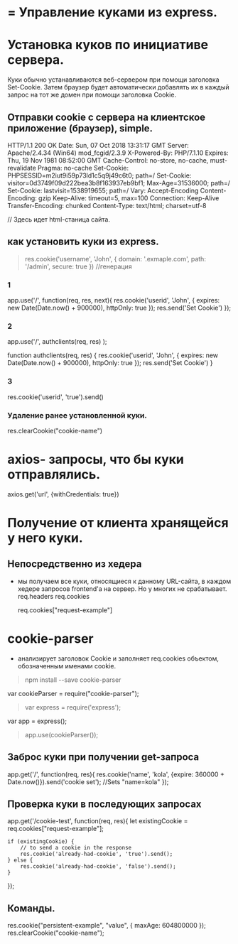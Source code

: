 # = Управление куками из express.

# Установка куков по инициативе сервера.
Куки обычно устанавливаются веб-сервером при помощи заголовка Set-Cookie.
Затем браузер будет автоматически добавлять их в каждый запрос на тот же домен при помощи заголовка Cookie.

## Отправки cookie с сервера на клиентское приложение (браузер), simple.

HTTP/1.1 200 OK
Date: Sun, 07 Oct 2018 13:31:17 GMT
Server: Apache/2.4.34 (Win64) mod_fcgid/2.3.9
X-Powered-By: PHP/7.1.10
Expires: Thu, 19 Nov 1981 08:52:00 GMT
Cache-Control: no-store, no-cache, must-revalidate
Pragma: no-cache
Set-Cookie: PHPSESSID=m2iut9i59p73ld1c5q9j49c6t0; path=/
Set-Cookie: visitor=0d3749f09d222bea3b8f163937eb9bf1; Max-Age=31536000; path=/
Set-Cookie: lastvisit=1538919655; path=/
Vary: Accept-Encoding
Content-Encoding: gzip
Keep-Alive: timeout=5, max=100
Connection: Keep-Alive
Transfer-Encoding: chunked
Content-Type: text/html; charset=utf-8

<!DOCTYPE html>
// Здесь идет html-станица сайта.




## как установить куки из express.
> res.cookie('username', 'John', { domain: '.exmaple.com', path: '/admin', secure: true })   //генерация
### 1
app.use('/', function(req, res, next){
 res.cookie('userid', 'John', { expires: new Date(Date.now() + 900000), httpOnly: true });
 res.send('Set Cookie')
});

### 2
app.use('/', authclients(req, res) );

function authclients(req, res) {
 res.cookie('userid', 'John', { expires: new Date(Date.now() + 900000), httpOnly: true });
 res.send('Set Cookie')
}


### 3
 res.cookie('userid', 'true').send()


### Удаление ранее установленной куки.
 res.clearCookie("cookie-name")




# axios- запросы, что бы куки отправлялись.
axios.get('url', {withCredentials: true})





# Получение от клиента хранящейся у него куки.
## Непосредственно из хедера
- мы получаем все куки, относящиеся к данному URL-сайта, в каждом хедере запросов frontend'a на сервер.
Но у многих не срабатывает.  
  req.headers
  req.cookies

  req.cookies["request-example"]




# cookie-parser 
- анализирует заголовок Cookie и заполняет req.cookies объектом, обозначенным именами cookie.
>npm install --save cookie-parser

var cookieParser = require("cookie-parser");
>var express = require('express');

var app = express();
>app.use(cookieParser());



## Заброс куки при получении get-запроса
app.get('/', function(req, res){
  res.cookie('name', 'kola', {expire: 360000 + Date.now()}).send('cookie set'); //Sets "name=kola"
});


## Проверка куки в последующих запросах
app.get('/cookie-test', function(req, res){
   let existingCookie = req.cookies["request-example"];

    if (existingCookie) {
        // to send a cookie in the response
        res.cookie('already-had-cookie', 'true').send();
    } else {
        res.cookie('already-had-cookie', 'false').send();
    }
});



## Команды.
res.cookie("persistent-example", "value", { maxAge: 604800000 });
res.clearCookie("cookie-name");





